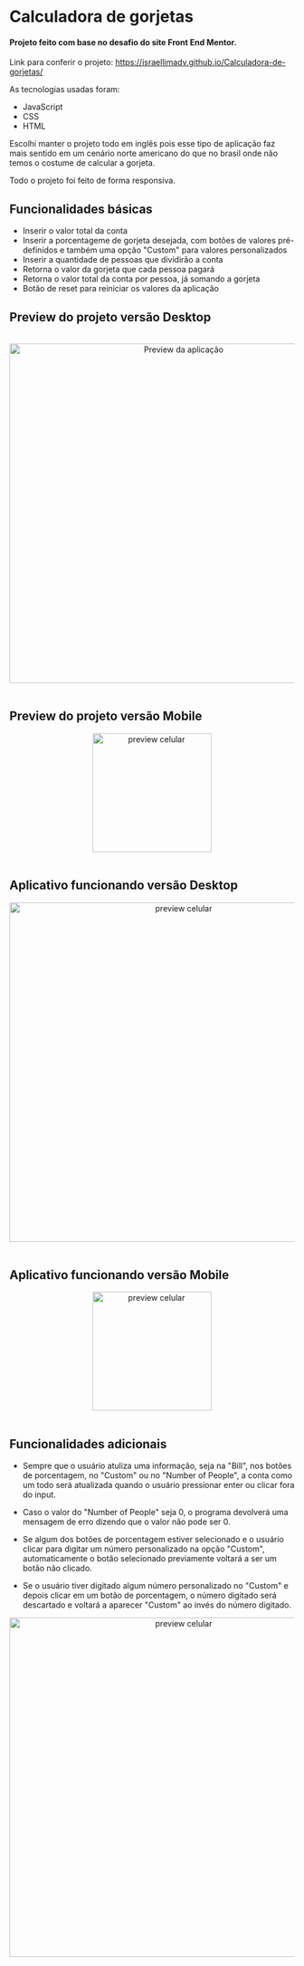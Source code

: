 # Calculadora de gorjetas

#### Projeto feito com base no desafio do site Front End Mentor. 

Link para conferir o projeto: https://israellimadv.github.io/Calculadora-de-gorjetas/

As tecnologias usadas foram: 

- JavaScript
- CSS 
- HTML

Escolhi manter o projeto todo em inglês pois esse tipo de aplicação faz mais sentido
em um cenário norte americano do que no brasil onde não temos o costume de calcular a gorjeta.

Todo o projeto foi feito de forma responsiva.

## Funcionalidades básicas

 - Inserir o valor total da conta
 - Inserir a porcentageme de gorjeta desejada, com botões de valores pré-definidos e também uma opção "Custom" para valores personalizados
 - Inserir a quantidade de pessoas que dividirão a conta
 - Retorna o valor da gorjeta que cada pessoa pagará
 - Retorna o valor total da conta por pessoa, já somando a gorjeta
 - Botão de reset para reiniciar os valores da aplicação

## Preview do projeto versão Desktop

<div align="center">
<br>
<img src="https://user-images.githubusercontent.com/95653406/151996778-34b0c745-62a9-4184-bb23-bdbffd757d8f.jpg" alt="Preview da aplicação"
width= "600px"
</div>

<br>



<div align="left">

<br>


## Preview do projeto versão Mobile

</div>


<div>
<img src="https://user-images.githubusercontent.com/95653406/152000916-0fb0f8b1-b332-468e-b6f6-93110165b4ce.gif" alt="preview celular"
width= "210px"
</div>


<br>


<div align="left">

<br>


## Aplicativo funcionando versão Desktop

</div>


<div>
<img src="https://user-images.githubusercontent.com/95653406/152004289-eb1983fc-395f-432a-a9aa-fd290ad5f98f.gif" alt="preview celular"
width= "600px"
</div>


<div align="left">

<br>


## Aplicativo funcionando versão Mobile

</div>


<div>
<img src="https://user-images.githubusercontent.com/95653406/152009192-a9316ec5-2168-4188-ae6f-d9a014ea90ea.gif" alt="preview celular"
width= "210px"
</div>

<br>
<br>


<div align="left">

## Funcionalidades adicionais


<p>

 - Sempre que o usuário atuliza uma informação, seja na "Bill", nos botões de porcentagem, no "Custom" ou no "Number of People", a conta como um todo será atualizada quando
o usuário pressionar enter ou clicar fora do input.

 - Caso o valor do "Number of People" seja 0, o programa devolverá uma mensagem de erro dizendo que o valor não pode ser 0.
 
 - Se algum dos botões de porcentagem estiver selecionado e o usuário clicar para digitar um número personalizado na opção "Custom", automaticamente o botão selecionado previamente voltará a ser um botão não clicado.

 - Se o usuário tiver digitado algum número personalizado no "Custom" e depois clicar em um botão de porcentagem, o número digitado será descartado e voltará a aparecer "Custom" ao invés do número digitado.

</p>

<div align="center">

<img src="https://user-images.githubusercontent.com/95653406/152014104-ec5b948a-57b9-4a5b-8448-14d997f74500.gif" alt="preview celular"
width= "600px">

</div>

</div>







